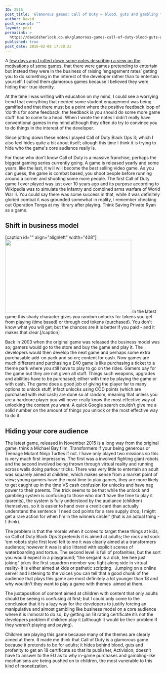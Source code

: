 ```yaml
---
ID: 2515
post_title: 'Glamorous games: Call of Duty – blood, guts and gambling for kids'
author: David
post_excerpt: ""
layout: post
permalink: >
  https://davidsherlock.co.uk/glamorous-games-call-of-duty-blood-guts-and-gambling-for-kids/
published: true
post_date: 2016-02-08 17:58:22
---
```

A <a href="http://davidsherlock.co.uk/glamorous-games/">few days ago I jotted down some notes describing a view on the motivations of some games</a>, that there were games pretending to entertain but instead they were in the business of raising ‘engagement rates’ getting you to do something in the interest of the developer rather than to entertain yourself. I called them glamorous games because I believed they were hiding their true identity.

At the time I was writing with education on my mind, I could see a worrying trend that everything that needed some student engagement was being gamified and that there must be a point where the positive feedback loop of ‘do this for some feedback, the feedback is you should do some more game stuff’ had to come to a head. When I wrote the notes I didn’t really have conventional games in my mind although they often do try to convince you to do things in the interest of the developer.

Since jotting down these notes I played Call of Duty Black Ops 3; which I also feel hides quite a bit about itself; altough this time I think it is trying to hide who the game's core audiance really is.

For those who don’t know Call of Duty is a massive franchise, perhaps the biggest gaming series currently going. A game is released yearly and some years, like the last, it will will become the best selling video game. As you can guess, the game is combat based, you shoot people before running around a corner and shooting some more people. The first Call of Duty game I ever played was just over 10 years ago and its purpose according to Wikipedia was to simulate the infantry and combined arms warfare of World War II. You could say there was some success in that, while it was definitely gloried combat it was grounded somewhat in reality, I remember checking out Operation Tonga at my library after playing. Think Saving Private Ryan as a game.
<h2>Shift in business model</h2>
[caption id="" align="alignleft" width="408"]<img class="" src="http://egbw50ulcfs0vaux.zippykid.netdna-cdn.com/wp-content/uploads/2015/12/Cryptokeys-Black-Ops-3-Currency.jpg" alt="" width="408" height="237" /> In the latest game this shady character gives you random unlocks for tokens you get from playing (time based) or through cod tokens (purchased). You don't know what you will get; but the chances are it is better if you paid - and it makes that clear.[/caption]

Back in 2003 when the original game was released the business model was so; gamers would go to the store and buy the game and play it. The developers would then develop the next game and perhaps some extra purchasable add-on pack and so on; content for cash. Now games are much different and purchasing a £40 game is like purchasing a ticket to a theme park where you still have to play to go on the rides. Gamers pay for the game but they are not given all stuff. Things such weapons, upgrades and abilities have to be purchased; either with time by playing the game or with cash. The game does a good job of giving the player far to many options to unlock stuff, infact unlocks using COD points (which are purchased with real cash) are done so at random, meaning that unless you are a hardcore player you will never really know the most effective way of unlocking the content you want. A quick Google search couldn’t give me a solid number on the amount of things you unlock or the most effective way to do it.
<h2>Hiding your core audience</h2>
The latest game, released in November 2015 is a long way from the original game; think a Michael Bay film, Transformers if your being generous or Teenage Mutant Ninja Turtles if not. I have only played two missions so this is very much first impressons. The first was a involved fighting giant robots and the second involved being thrown through virtual reality and running across walls doing parkour tricks. There was very little to entertain an adult was squarely aimed at children, which makes sense from a market point of view; young gamers have the most time to play games, they are more likely to get caught up in the time VS cash confusion for unlocks and have nag power to their parents. The trick seems to be that while the unlock and gambling system is confusing to those who don't have the time to play it (parents), the system is fully understood by the audiance (children) themselves, so it is easier to hand over a credit card than actually understand the sentence 'I need cod points for a rare supply drop; I might get a rare action for when I'm in the winners circle!' (that is an actual thing - I think).

The problem is that the morals when it comes to target these things at kids, so Call of Duty Black Ops 3 pretends it is aimed at adults; the rock and sock ‘em robots style first level felt to me it was clearly aimed at a transformers audience; however it was is also littered with explicit scenes of waterboarding and tortue. The second level is full of profanities, but the sort you would expect in a playground; “the sergant is a dick, tee hee just joking" jokes the first squadron member you fight along side in virtual reality- it is either aimed at kids or pathetic scripting.  Jumping on a online server and listening to the voices you can tell that a good chunk of the audience that plays this game are most definitely a lot younger than 18 and why wouldn't they want to play a game with themes  aimed at them.

The juxtaposition of content aimed at children with content that only adults should be seeing is confusing at first; but I could only come to the conclusion that it is a lazy way for the developers to justify forcing an manipulative and almost gambling like business model on a core audience where it is immoral to do so; by getting an 18 rating certificate it’s not the developers problem if children play it (although it would be their problem if they weren’t playing and paying).

Children are playing this game because many of the themes are clearly aimed at them. It made me think that Call of Duty is a glamorous game because it pretends to be for adults; it hides behind blood, guts and profanity to get an 18 certificate so that its publisher, Activision, doesn’t have to answer to the EU as to why in-game purchases and gambling-like mechanisms are being pushed on to children, the most vunerable to this kind of monetization.